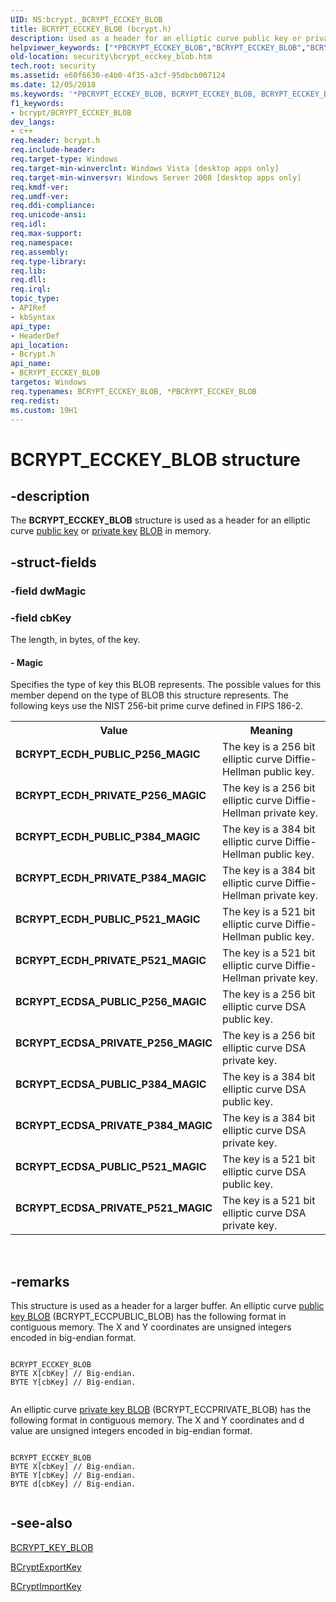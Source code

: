```yaml
---
UID: NS:bcrypt._BCRYPT_ECCKEY_BLOB
title: BCRYPT_ECCKEY_BLOB (bcrypt.h)
description: Used as a header for an elliptic curve public key or private key BLOB in memory.
helpviewer_keywords: ["*PBCRYPT_ECCKEY_BLOB","BCRYPT_ECCKEY_BLOB","BCRYPT_ECCKEY_BLOB structure [Security]","BCRYPT_ECDH_PRIVATE_P256_MAGIC","BCRYPT_ECDH_PRIVATE_P384_MAGIC","BCRYPT_ECDH_PRIVATE_P521_MAGIC","BCRYPT_ECDH_PUBLIC_P256_MAGIC","BCRYPT_ECDH_PUBLIC_P384_MAGIC","BCRYPT_ECDH_PUBLIC_P521_MAGIC","BCRYPT_ECDSA_PRIVATE_P256_MAGIC","BCRYPT_ECDSA_PRIVATE_P384_MAGIC","BCRYPT_ECDSA_PRIVATE_P521_MAGIC","BCRYPT_ECDSA_PUBLIC_P256_MAGIC","BCRYPT_ECDSA_PUBLIC_P384_MAGIC","BCRYPT_ECDSA_PUBLIC_P521_MAGIC","PBCRYPT_ECCKEY_BLOB","PBCRYPT_ECCKEY_BLOB structure pointer [Security]","bcrypt/BCRYPT_ECCKEY_BLOB","bcrypt/PBCRYPT_ECCKEY_BLOB","security.bcrypt_ecckey_blob"]
old-location: security\bcrypt_ecckey_blob.htm
tech.root: security
ms.assetid: e60f6630-e4b0-4f35-a3cf-95dbcb007124
ms.date: 12/05/2018
ms.keywords: '*PBCRYPT_ECCKEY_BLOB, BCRYPT_ECCKEY_BLOB, BCRYPT_ECCKEY_BLOB structure [Security], BCRYPT_ECDH_PRIVATE_P256_MAGIC, BCRYPT_ECDH_PRIVATE_P384_MAGIC, BCRYPT_ECDH_PRIVATE_P521_MAGIC, BCRYPT_ECDH_PUBLIC_P256_MAGIC, BCRYPT_ECDH_PUBLIC_P384_MAGIC, BCRYPT_ECDH_PUBLIC_P521_MAGIC, BCRYPT_ECDSA_PRIVATE_P256_MAGIC, BCRYPT_ECDSA_PRIVATE_P384_MAGIC, BCRYPT_ECDSA_PRIVATE_P521_MAGIC, BCRYPT_ECDSA_PUBLIC_P256_MAGIC, BCRYPT_ECDSA_PUBLIC_P384_MAGIC, BCRYPT_ECDSA_PUBLIC_P521_MAGIC, PBCRYPT_ECCKEY_BLOB, PBCRYPT_ECCKEY_BLOB structure pointer [Security], bcrypt/BCRYPT_ECCKEY_BLOB, bcrypt/PBCRYPT_ECCKEY_BLOB, security.bcrypt_ecckey_blob'
f1_keywords:
- bcrypt/BCRYPT_ECCKEY_BLOB
dev_langs:
- c++
req.header: bcrypt.h
req.include-header: 
req.target-type: Windows
req.target-min-winverclnt: Windows Vista [desktop apps only]
req.target-min-winversvr: Windows Server 2008 [desktop apps only]
req.kmdf-ver: 
req.umdf-ver: 
req.ddi-compliance: 
req.unicode-ansi: 
req.idl: 
req.max-support: 
req.namespace: 
req.assembly: 
req.type-library: 
req.lib: 
req.dll: 
req.irql: 
topic_type:
- APIRef
- kbSyntax
api_type:
- HeaderDef
api_location:
- Bcrypt.h
api_name:
- BCRYPT_ECCKEY_BLOB
targetos: Windows
req.typenames: BCRYPT_ECCKEY_BLOB, *PBCRYPT_ECCKEY_BLOB
req.redist: 
ms.custom: 19H1
---
```


# BCRYPT_ECCKEY_BLOB structure


## -description


The <b>BCRYPT_ECCKEY_BLOB</b> structure is used as a header for an elliptic curve <a href="https://docs.microsoft.com/windows/desktop/SecGloss/p-gly">public key</a> or <a href="https://docs.microsoft.com/windows/desktop/SecGloss/p-gly">private key</a> <a href="https://docs.microsoft.com/windows/desktop/SecGloss/b-gly">BLOB</a> in memory.


## -struct-fields




### -field dwMagic

 


### -field cbKey

The length, in bytes, of the key.


#### - Magic

Specifies the type of key this BLOB represents. The possible values for this member depend on the type of BLOB this structure represents. The following keys use the NIST 256-bit prime curve defined in FIPS 186-2.

<table>
<tr>
<th>Value</th>
<th>Meaning</th>
</tr>
<tr>
<td width="40%"><a id="BCRYPT_ECDH_PUBLIC_P256_MAGIC"></a><a id="bcrypt_ecdh_public_p256_magic"></a><dl>
<dt><b>BCRYPT_ECDH_PUBLIC_P256_MAGIC</b></dt>
</dl>
</td>
<td width="60%">
The key is a 256 bit elliptic curve Diffie-Hellman public key.

</td>
</tr>
<tr>
<td width="40%"><a id="BCRYPT_ECDH_PRIVATE_P256_MAGIC"></a><a id="bcrypt_ecdh_private_p256_magic"></a><dl>
<dt><b>BCRYPT_ECDH_PRIVATE_P256_MAGIC</b></dt>
</dl>
</td>
<td width="60%">
The key is a 256 bit elliptic curve Diffie-Hellman private key.

</td>
</tr>
<tr>
<td width="40%"><a id="BCRYPT_ECDH_PUBLIC_P384_MAGIC"></a><a id="bcrypt_ecdh_public_p384_magic"></a><dl>
<dt><b>BCRYPT_ECDH_PUBLIC_P384_MAGIC</b></dt>
</dl>
</td>
<td width="60%">
The key is a 384 bit elliptic curve Diffie-Hellman public key.

</td>
</tr>
<tr>
<td width="40%"><a id="BCRYPT_ECDH_PRIVATE_P384_MAGIC"></a><a id="bcrypt_ecdh_private_p384_magic"></a><dl>
<dt><b>BCRYPT_ECDH_PRIVATE_P384_MAGIC</b></dt>
</dl>
</td>
<td width="60%">
The key is a 384 bit elliptic curve Diffie-Hellman private key.

</td>
</tr>
<tr>
<td width="40%"><a id="BCRYPT_ECDH_PUBLIC_P521_MAGIC"></a><a id="bcrypt_ecdh_public_p521_magic"></a><dl>
<dt><b>BCRYPT_ECDH_PUBLIC_P521_MAGIC</b></dt>
</dl>
</td>
<td width="60%">
The key is a 521 bit elliptic curve Diffie-Hellman public key.

</td>
</tr>
<tr>
<td width="40%"><a id="BCRYPT_ECDH_PRIVATE_P521_MAGIC"></a><a id="bcrypt_ecdh_private_p521_magic"></a><dl>
<dt><b>BCRYPT_ECDH_PRIVATE_P521_MAGIC</b></dt>
</dl>
</td>
<td width="60%">
The key is a 521 bit elliptic curve Diffie-Hellman private key.

</td>
</tr>
<tr>
<td width="40%"><a id="BCRYPT_ECDSA_PUBLIC_P256_MAGIC"></a><a id="bcrypt_ecdsa_public_p256_magic"></a><dl>
<dt><b>BCRYPT_ECDSA_PUBLIC_P256_MAGIC</b></dt>
</dl>
</td>
<td width="60%">
The key is a 256 bit elliptic curve DSA public key.

</td>
</tr>
<tr>
<td width="40%"><a id="BCRYPT_ECDSA_PRIVATE_P256_MAGIC"></a><a id="bcrypt_ecdsa_private_p256_magic"></a><dl>
<dt><b>BCRYPT_ECDSA_PRIVATE_P256_MAGIC</b></dt>
</dl>
</td>
<td width="60%">
The key is a 256 bit elliptic curve DSA private key.

</td>
</tr>
<tr>
<td width="40%"><a id="BCRYPT_ECDSA_PUBLIC_P384_MAGIC"></a><a id="bcrypt_ecdsa_public_p384_magic"></a><dl>
<dt><b>BCRYPT_ECDSA_PUBLIC_P384_MAGIC</b></dt>
</dl>
</td>
<td width="60%">
The key is a 384 bit elliptic curve DSA public key.

</td>
</tr>
<tr>
<td width="40%"><a id="BCRYPT_ECDSA_PRIVATE_P384_MAGIC"></a><a id="bcrypt_ecdsa_private_p384_magic"></a><dl>
<dt><b>BCRYPT_ECDSA_PRIVATE_P384_MAGIC</b></dt>
</dl>
</td>
<td width="60%">
The key is a 384 bit elliptic curve DSA private key.

</td>
</tr>
<tr>
<td width="40%"><a id="BCRYPT_ECDSA_PUBLIC_P521_MAGIC"></a><a id="bcrypt_ecdsa_public_p521_magic"></a><dl>
<dt><b>BCRYPT_ECDSA_PUBLIC_P521_MAGIC</b></dt>
</dl>
</td>
<td width="60%">
The key is a 521 bit elliptic curve DSA public key.

</td>
</tr>
<tr>
<td width="40%"><a id="BCRYPT_ECDSA_PRIVATE_P521_MAGIC"></a><a id="bcrypt_ecdsa_private_p521_magic"></a><dl>
<dt><b>BCRYPT_ECDSA_PRIVATE_P521_MAGIC</b></dt>
</dl>
</td>
<td width="60%">
The key is a 521 bit elliptic curve DSA private key.

</td>
</tr>
</table>
 


## -remarks



This structure is used as a header for a larger buffer. An elliptic curve <a href="https://docs.microsoft.com/windows/desktop/SecGloss/p-gly">public key BLOB</a> (BCRYPT_ECCPUBLIC_BLOB) has the following format in contiguous memory. The X and Y coordinates are unsigned integers encoded in big-endian format.

<pre class="syntax" xml:space="preserve"><code>
BCRYPT_ECCKEY_BLOB
BYTE X[cbKey] // Big-endian.
BYTE Y[cbKey] // Big-endian.

</code></pre>
An elliptic curve <a href="https://docs.microsoft.com/windows/desktop/SecGloss/p-gly">private key BLOB</a> (BCRYPT_ECCPRIVATE_BLOB) has the following format in contiguous memory. The X and Y coordinates and d value are unsigned integers encoded in big-endian format.

<pre class="syntax" xml:space="preserve"><code>
BCRYPT_ECCKEY_BLOB
BYTE X[cbKey] // Big-endian.
BYTE Y[cbKey] // Big-endian.
BYTE d[cbKey] // Big-endian.

</code></pre>



## -see-also




<a href="https://docs.microsoft.com/windows/desktop/api/bcrypt/ns-bcrypt-bcrypt_key_blob">BCRYPT_KEY_BLOB</a>



<a href="https://docs.microsoft.com/windows/desktop/api/bcrypt/nf-bcrypt-bcryptexportkey">BCryptExportKey</a>



<a href="https://docs.microsoft.com/windows/desktop/api/bcrypt/nf-bcrypt-bcryptimportkey">BCryptImportKey</a>
 

 

